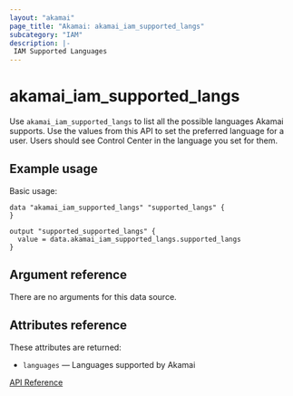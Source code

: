 ```yaml
---
layout: "akamai"
page_title: "Akamai: akamai_iam_supported_langs"
subcategory: "IAM"
description: |-
 IAM Supported Languages
---
```


# akamai_iam_supported_langs

Use `akamai_iam_supported_langs` to list all the possible languages Akamai supports. Use the values from this API to set the preferred language for a user. Users should see Control Center in the language you set for them.

## Example usage

Basic usage:

```hcl
data "akamai_iam_supported_langs" "supported_langs" {
}

output "supported_supported_langs" {
  value = data.akamai_iam_supported_langs.supported_langs
}
```

## Argument reference

There are no arguments for this data source.

## Attributes reference

These attributes are returned:

* `languages` — Languages supported by Akamai

[API Reference](https://developer.akamai.com/api/core_features/identity_management_user_admin/v2.html#getadminsupportedlanguages)
